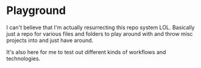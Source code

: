 # Playground

I can't believe that I'm actually resurrecting this repo system LOL. 
Basically just a repo for various files and folders to play around with and throw misc projects into and just have around. 

It's also here for me to test out different kinds of workflows and technologies.
